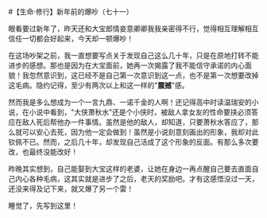 #【生命⋅修行】新年前的爆吵（七十一）

眼看要过新年了，昨天还和大宝郎情妾意卿卿我我亲密得不行，觉得相互理解相互信任一切都会好起来，今天却一顿爆吵！

在这场吵架之前，我一直想要写点关于发现自己这么几十年，只是在原地打转不能进步的感想。那也是因为在大宝面前，她再一次揭露了我不能信守承诺的内心面貌！我忽然意识到，这已经不是自己第一次意识到这一点，也不是第一次想要改掉这毛病。隐约记得，至少有两次以上和这一样的"**震撼**"感。

然而我是多么想成为一个一言九鼎、一诺千金的人啊！还记得高中时读温瑞安的小说，在小说中看到，"大侠萧秋水"还是个小侠时，被敌人拿女友的性命要挟必须答应在敌人死后帮他办一件事情。虽然是他的敌人，却知道，只要萧秋水答应了，那么就可以安心去死，因为他一定会做到！虽然是小说刻意刻画出的形象，我却对此钦佩不已。然而，之后几十年，却发现自己活成了这个形象的反面。有那么多次要改，也最终没能改好！

昨晚其实想到，自己能娶到大宝这样的老婆，让她在身边一再点醒自己要去直面自己内心各种毛病，这其实就是进步了之后，老天的奖励吧。才有这感悟没过一天，还没来得及记下来，就又爆了另一个雷！

睡觉了，先写到这里！